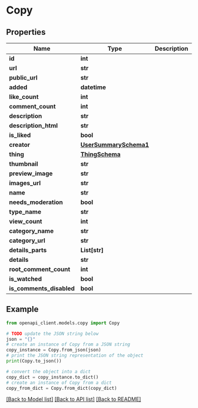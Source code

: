 # Copy


## Properties

Name | Type | Description | Notes
------------ | ------------- | ------------- | -------------
**id** | **int** |  | [optional] 
**url** | **str** |  | [optional] 
**public_url** | **str** |  | [optional] 
**added** | **datetime** |  | [optional] 
**like_count** | **int** |  | [optional] 
**comment_count** | **int** |  | [optional] 
**description** | **str** |  | [optional] 
**description_html** | **str** |  | [optional] 
**is_liked** | **bool** |  | [optional] 
**creator** | [**UserSummarySchema1**](UserSummarySchema1.md) |  | [optional] 
**thing** | [**ThingSchema**](ThingSchema.md) |  | [optional] 
**thumbnail** | **str** |  | [optional] 
**preview_image** | **str** |  | [optional] 
**images_url** | **str** |  | [optional] 
**name** | **str** |  | [optional] 
**needs_moderation** | **bool** |  | [optional] 
**type_name** | **str** |  | [optional] 
**view_count** | **int** |  | [optional] 
**category_name** | **str** |  | [optional] 
**category_url** | **str** |  | [optional] 
**details_parts** | **List[str]** |  | [optional] 
**details** | **str** |  | [optional] 
**root_comment_count** | **int** |  | [optional] 
**is_watched** | **bool** |  | [optional] 
**is_comments_disabled** | **bool** |  | [optional] 

## Example

```python
from openapi_client.models.copy import Copy

# TODO update the JSON string below
json = "{}"
# create an instance of Copy from a JSON string
copy_instance = Copy.from_json(json)
# print the JSON string representation of the object
print(Copy.to_json())

# convert the object into a dict
copy_dict = copy_instance.to_dict()
# create an instance of Copy from a dict
copy_from_dict = Copy.from_dict(copy_dict)
```
[[Back to Model list]](../README.md#documentation-for-models) [[Back to API list]](../README.md#documentation-for-api-endpoints) [[Back to README]](../README.md)


